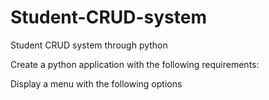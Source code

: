 # Student-CRUD-system

Student CRUD system through python

Create a python application with the following requirements:

Display a menu with the following options
